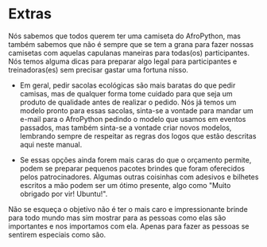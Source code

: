 # Extras

Nós sabemos que todos querem ter uma camiseta do AfroPython, mas também sabemos que não é sempre que se tem a grana para fazer nossas camisetas com aquelas capulanas maneiras para todas(os) participantes. Nós temos alguma dicas para preparar algo legal para participantes e treinadoras(es) sem precisar gastar uma fortuna nisso.

- Em geral, pedir sacolas ecológicas são mais baratas do que pedir camisas, mas de qualquer forma tome cuidado para que seja um produto de qualidade antes de realizar o pedido. Nós já temos um modelo pronto para essas sacolas, sinta-se a vontade para mandar um e-mail para o AfroPython pedindo o modelo que usamos em eventos passados, mas também sinta-se a vontade criar novos modelos, lembrando sempre de respeitar as regras dos logos que estão descritas aqui neste manual.

- Se essas opções ainda forem mais caras do que o orçamento permite, podem se preparar pequenos pacotes  brindes que foram oferecidos pelos patrocinadores. Algumas outras coisinhas com adesivos e bilhetes escritos a mão podem ser um ótimo presente, algo como "Muito obrigado por vir! Ubuntu!".

Não se esqueça o objetivo não é ter o mais caro e impressionante brinde para todo mundo mas sim mostrar para as pessoas como elas são importantes e nos importamos com ela. Apenas para fazer as pessoas se sentirem especiais como são.
